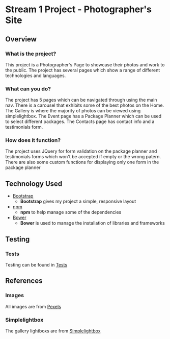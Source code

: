 # Stream 1 Project - Photographer's Site

## Overview

### What is the project?

This project is a Photographer's Page to showcase their photos and work to the public. The project has several pages which show a range of different technologies and languages. 

### What can you do?

The project has 5 pages which can be navigated through using the main nav.  There is a carousel that exhibits some of the best photos on the Home. The Gallery is where the majority of photos can be viewed using simplelightbox. The Event page has a Package Planner which can be used to select different packages. The Contacts page has contact info and a testimonials form.

### How does it function?

The project uses JQuery for form validation on the package planner and testimonials forms which won't be accepted if empty or the wrong patern. There are also some custom functions for displaying only one form in the package planner

## Technology Used 

- [Bootstrap](http://getbootstrap.com/)
    - **Bootstrap** gives my project a simple, responsive layout
- [npm](https://www.npmjs.com/)
    - **npm** to help manage some of the dependencies
- [Bower](https://bower.io/)
    - **Bower** is used to manage the installation of libraries and frameworks

## Testing

### Tests

Testing can be found in [Tests](/tests.pdf/)

## References

### Images

All images are from [Pexels](https://www.pexels.com/)

### Simplelightbox

The gallery lightboxs are from [Simplelightbox](https://www.jqueryscript.net/lightbox/Responsive-Touch-enabled-jQuery-Image-Lightbox-Plugin.html)